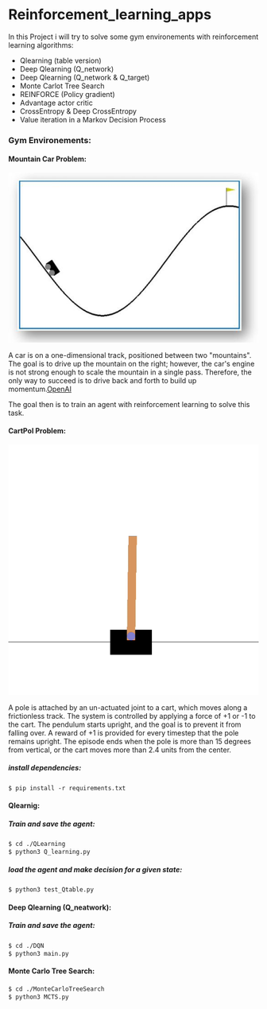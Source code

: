 # Reinforcement_learning_apps

In this Project i will try to solve some gym environements with reinforcement learning algorithms:
- Qlearning (table version)
- Deep Qlearning (Q_network)
- Deep Qlearning (Q_network & Q_target)
- Monte Carlot Tree Search 
- REINFORCE (Policy gradient)
- Advantage actor critic
- CrossEntropy & Deep CrossEntropy
- Value iteration in a Markov Decision Process

### Gym Environements:

#### Mountain Car Problem:

![MountainCar](MountainCar.jpeg)

A car is on a one-dimensional track, positioned between two "mountains". The goal is to drive up the mountain on the right; however, the car's engine is not strong enough to scale the mountain in a single pass. Therefore, the only way to succeed is to drive back and forth to build up momentum.[OpenAI](https://gym.openai.com/envs/MountainCar-v0/)

The goal then is to train an agent with reinforcement learning to solve this task.

#### CartPol Problem:

![MountainCar](cartpol.gif)

A pole is attached by an un-actuated joint to a cart, which moves along a frictionless track. The system is controlled by applying a force of +1 or -1 to the cart. The pendulum starts upright, and the goal is to prevent it from falling over. A reward of +1 is provided for every timestep that the pole remains upright. The episode ends when the pole is more than 15 degrees from vertical, or the cart moves more than 2.4 units from the center.


##### install dependencies:

```
$ pip install -r requirements.txt
```

#### Qlearnig:

##### Train and save the agent:

```
$ cd ./QLearning
$ python3 Q_learning.py
```

##### load the agent and make decision for a given state:

```
$ python3 test_Qtable.py
```

#### Deep Qlearning (Q_neatwork):

##### Train and save the agent:

```
$ cd ./DQN
$ python3 main.py
```

#### Monte Carlo Tree Search:
```
$ cd ./MonteCarloTreeSearch
$ python3 MCTS.py
```

